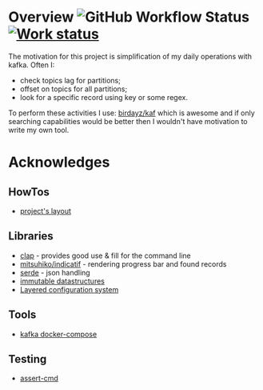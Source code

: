 # Overview ![GitHub Workflow Status](https://img.shields.io/github/workflow/status/venth/kaf/Build) [![Work status](https://img.shields.io/badge/status-under%20construction-orange)](https://img.shields.io/badge/status-under%20construction-orange)
The motivation for this project is simplification of my daily operations with kafka.
Often I: 
- check topics lag for partitions;
- offset on topics for all partitions;
- look for a specific record using key or some regex.

To perform these activities I use: [birdayz/kaf](https://github.com/birdayz/kaf) which is awesome and 
if only searching capabilities would be better then I wouldn't have motivation to
write my own tool.

# Acknowledges
## HowTos
- [project's layout](https://doc.rust-lang.org/cargo/guide/project-layout.html)
## Libraries
- [clap](https://github.com/clap-rs/clap) - provides good use & fill for the command line
- [mitsuhiko/indicatif](https://github.com/mitsuhiko/indicatif) - rendering progress bar and found records
- [serde](https://github.com/serde-rs/serde) - json handling
- [immutable datastructures](https://github.com/bodil/im-rs) 
- [Layered configuration system](https://github.com/mehcode/config-rs)
## Tools
- [kafka docker-compose](https://github.com/wurstmeister/kafka-docker)
## Testing
- [assert-cmd](https://github.com/assert-rs/assert_cmd)

